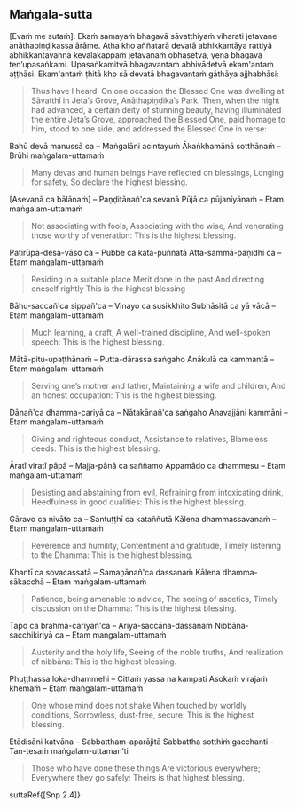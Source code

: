 ## Maṅgala-sutta<a id="mangala-sutta"></a>

[Evaṁ me sutaṁ]: Ekaṁ samayaṁ bhagavā sāvatthiyaṁ viharati jetavane anāthapiṇḍikassa ārāme. Atha kho aññatarā devatā abhikkantāya rattiyā abhikkantavaṇṇā kevalakappaṁ jetavanaṁ obhāsetvā, yena bhagavā ten’upasaṅkami. Upasaṅkamitvā bhagavantaṁ abhivādetvā ekam'antaṁ aṭṭhāsi. Ekam'antaṁ ṭhitā kho sā devatā bhagavantaṁ gāthāya ajjhabhāsi:

<div class="english">

> Thus have I heard. On one occasion the Blessed One was dwelling at Sāvatthī in Jeta’s Grove, Anāthapiṇḍika’s Park. Then, when the night had advanced, a certain deity of stunning beauty, having illuminated the entire Jeta’s Grove, approached the Blessed One, paid homage to him, stood to one side, and addressed the Blessed One in verse:

</div>

Bahū devā manussā ca – Maṅgalāni acintayuṁ
Ākaṅkhamānā sotthānaṁ – Brūhi maṅgalam-uttamaṁ

<div class="english">

> Many devas and human beings
> Have reflected on blessings,
> Longing for safety,
> So declare the highest blessing.

</div>

[Asevanā ca bālānaṁ] – Paṇḍitānañ'ca sevanā
Pūjā ca pūjanīyānaṁ – Etam maṅgalam-uttamaṁ

<div class="english">

> Not associating with fools,
> Associating with the wise,
> And venerating those worthy of veneration:
> This is the highest blessing.

</div>

Paṭirūpa-desa-vāso ca – Pubbe ca kata-puññatā
Atta-sammā-paṇidhi ca – Etam maṅgalam-uttamaṁ

<div class="english">

> Residing in a suitable place
> Merit done in the past
> And directing oneself rightly
> This is the highest blessing

</div>

Bāhu-saccañ'ca sippañ'ca – Vinayo ca susikkhito
Subhāsitā ca yā vācā – Etam maṅgalam-uttamaṁ

<div class="english">

> Much learning, a craft,
> A well-trained discipline,
> And well-spoken speech:
> This is the highest blessing.

</div>

Mātā-pitu-upaṭṭhānaṁ – Putta-dārassa saṅgaho
Anākulā ca kammantā – Etam maṅgalam-uttamaṁ

<div class="english">

> Serving one’s mother and father,
> Maintaining a wife and children,
> And an honest occupation:
> This is the highest blessing.

</div>

Dānañ'ca dhamma-cariyā ca – Ñātakānañ'ca saṅgaho
Anavajjāni kammāni – Etam maṅgalam-uttamaṁ

<div class="english">

> Giving and righteous conduct,
> Assistance to relatives,
> Blameless deeds:
> This is the highest blessing.

</div>

Āratī viratī pāpā – Majja-pānā ca saññamo
Appamādo ca dhammesu – Etam maṅgalam-uttamaṁ

<div class="english">

> Desisting and abstaining from evil,
> Refraining from intoxicating drink,
> Heedfulness in good qualities:
> This is the highest blessing.

</div>

Gāravo ca nivāto ca – Santuṭṭhī ca kataññutā
Kālena dhammassavanaṁ – Etam maṅgalam-uttamaṁ

<div class="english">

> Reverence and humility,
> Contentment and gratitude,
> Timely listening to the Dhamma:
> This is the highest blessing.

</div>

Khantī ca sovacassatā – Samaṇānañ'ca dassanaṁ
Kālena dhamma-sākacchā – Etam maṅgalam-uttamaṁ

<div class="english">

> Patience, being amenable to advice,
> The seeing of ascetics,
> Timely discussion on the Dhamma:
> This is the highest blessing.

</div>

Tapo ca brahma-cariyañ'ca – Ariya-saccāna-dassanaṁ
Nibbāna-sacchikiriyā ca – Etam maṅgalam-uttamaṁ

<div class="english">

> Austerity and the holy life,
> Seeing of the noble truths,
> And realization of nibbāna:
> This is the highest blessing.

</div>

Phuṭṭhassa loka-dhammehi – Cittaṁ yassa na kampati
Asokaṁ virajaṁ khemaṁ – Etam maṅgalam-uttamaṁ

<div class="english">

> One whose mind does not shake
> When touched by worldly conditions,
> Sorrowless, dust-free, secure:
> This is the highest blessing.

</div>

Etādisāni katvāna – Sabbattham-aparājitā
Sabbattha sotthiṁ gacchanti – Tan-tesaṁ maṅgalam-uttaman’ti

<div class="english">

> Those who have done these things
> Are victorious everywhere;
> Everywhere they go safely:
> Theirs is that highest blessing.

</div>

suttaRef{[Snp 2.4]}
